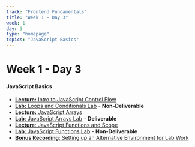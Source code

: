 ```yaml
---
track: "Frontend Fundamentals"
title: "Week 1 - Day 3"
week: 1
day: 3
type: "homepage"
topics: "JavaScript Basics"
---
```


# Week 1 - Day 3

#### JavaScript Basics
- [**Lecture:** Intro to JavaScript Control Flow](/frontend-fundamentals/week-1/day-3/lecture-materials/intro-to-javascript-control-flow/)
- [**Lab:** Loops and Conditionals Lab](/frontend-fundamentals/week-1/day-3/labs/loops-and-conditionals-lab/) - **Non-Deliverable**
- [**Lecture:** JavaScript Arrays](/frontend-fundamentals/week-1/day-3/lecture-materials/intro-to-javascript-arrays/)
- [**Lab**: JavaScript Arrays Lab](/frontend-fundamentals/week-1/day-3/labs/javascript-arrays-lab/) - **Deliverable**
- [**Lecture**: JavaScript Functions and Scope](/frontend-fundamentals/week-1/day-3/lecture-materials/intro-to-javascript-functions-and-scope/) 
- [**Lab**: JavaScript Functions Lab](/frontend-fundamentals/week-1/day-3/labs/javascript-functions-lab/) - **Non-Deliverable**
- [**Bonus Recording**: Setting up an Alternative Environment for Lab Work](https://generalassembly.zoom.us/rec/share/Gy_VmN8SPk7jH9uwJDuOHvr_TQfIBjWj_6GSHVkSBqOe--8Qa_Deow7RgERGrjMB.PHN2O28oS35Aa18E?startTime=1613868388000)